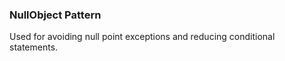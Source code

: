 ### NullObject Pattern

Used for avoiding null point exceptions and reducing conditional statements.